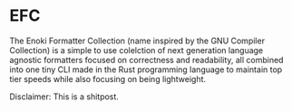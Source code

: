 # EFC

The Enoki Formatter Collection (name inspired by the GNU Compiler Collection)
is a simple to use colelction of next generation language agnostic formatters
focused on correctness and readability, all combined into one tiny CLI made in
the Rust programming language to maintain top tier speeds while also focusing
on being lightweight.

Disclaimer: This is a shitpost.
